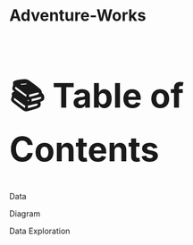 # Adventure-Works

<h1 style="font-size:60px;">📚 Table of Contents</h1>
    <p>Data</p>
    <p>Diagram</p>
    <p>Data Exploration</p>
 

